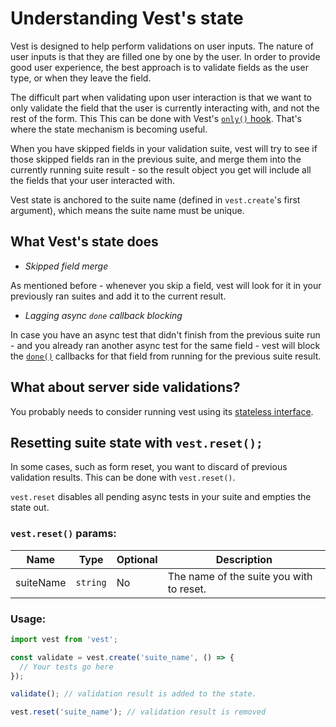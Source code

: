 # Understanding Vest's state

Vest is designed to help perform validations on user inputs. The nature of user inputs is that they are filled one by one by the user. In order to provide good user experience, the best approach is to validate fields as the user type, or when they leave the field.

The difficult part when validating upon user interaction is that we want to only validate the field that the user is currently interacting with, and not the rest of the form. This
This can be done with Vest's [`only()` hook](./exclusion). That's where the state mechanism is becoming useful.

When you have skipped fields in your validation suite, vest will try to see if those skipped fields ran in the previous suite, and merge them into the currently running suite result - so the result object you get will include all the fields that your user interacted with.

Vest state is anchored to the suite name (defined in `vest.create`'s first argument), which means the suite name must be unique.

## What Vest's state does

- _Skipped field merge_

As mentioned before - whenever you skip a field, vest will look for it in your previously ran suites and add it to the current result.

- _Lagging async `done` callback blocking_

In case you have an async test that didn't finish from the previous suite run - and you already ran another async test for the same field - vest will block the [`done()`]('./result#done) callbacks for that field from running for the previous suite result.

## What about server side validations?

You probably needs to consider running vest using its [stateless interface](./stateless_validations).

## Resetting suite state with `vest.reset();`

In some cases, such as form reset, you want to discard of previous validation results. This can be done with `vest.reset()`.

`vest.reset` disables all pending async tests in your suite and empties the state out.

### `vest.reset()` params:

| Name      | Type     | Optional | Description                              |
| --------- | -------- | -------- | ---------------------------------------- |
| suiteName | `string` | No       | The name of the suite you with to reset. |

### Usage:

```js
import vest from 'vest';

const validate = vest.create('suite_name', () => {
  // Your tests go here
});

validate(); // validation result is added to the state.

vest.reset('suite_name'); // validation result is removed
```
